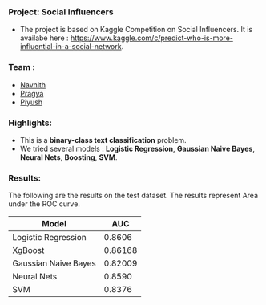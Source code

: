 ### Project: Social Influencers
 - The project is based on Kaggle Competition on Social Influencers. It is availabe here : https://www.kaggle.com/c/predict-who-is-more-influential-in-a-social-network. 

### Team :
 - [Navnith](https://github.com/navnith)
 - [Pragya](https://github.com/pragyaarora)
 - [Piyush](https://github.com/piyushghai)

### Highlights:

 - This is a **binary-class text classification** problem.
 - We tried several models : **Logistic Regression**, **Gaussian Naive Bayes**, **Neural Nets**, **Boosting**, **SVM**.

### Results:
 The following are the results on the test dataset. The results represent Area under the ROC curve.

| Model  | AUC |
| ------------- | ------------- |
| Logistic Regression  | 0.8606  |
| XgBoost  | 0.86168 |
| Gaussian Naive Bayes  | 0.82009  |
| Neural Nets  | 0.8590 |
| SVM  | 0.8376  |

